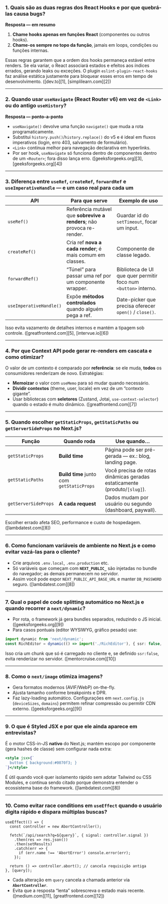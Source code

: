 ### 1. Quais são as duas **regras dos React Hooks** e por que quebrá-las causa bugs?

**Resposta — em resumo**

1. **Chame hooks apenas em funções React** (componentes ou outros hooks).
2. **Chame-os sempre no topo da função**, jamais em loops, condições ou funções internas.

Essas regras garantem que a ordem dos hooks permaneça estável entre renders. Se ela variar, o React associará estados e efeitos aos índices errados, gerando leaks ou exceções. O plugin `eslint-plugin-react-hooks` faz análise estática justamente para bloquear esses erros em tempo de desenvolvimento. ([dev.to][1], [simplilearn.com][2])

---

### 2. Quando usar **`useNavigate`** (React Router v6) em vez de `<Link>` ou do antigo `useHistory`?

**Resposta — ponto-a-ponto**

* `useNavigate()` devolve uma função `navigate()` que muda a rota programaticamente.
* Substitui `history.push()`/`history.replace()` do v5 e é ideal em fluxos imperativos (login, erro 403, salvamento de formulário).
* `<Link>` continua melhor para navegação declarativa em hyperlinks.
* Por ser hook, `useNavigate` só funciona dentro de componentes dentro de um `<Router>`; fora disso lança erro. ([geeksforgeeks.org][3], [geeksforgeeks.org][4])

---

### 3. Diferença entre **`useRef`**, **`createRef`**, **`forwardRef`** e **`useImperativeHandle`** — e um caso real para cada um

| API                     | Para que serve                                                         | Exemplo de uso                                                  |
| ----------------------- | ---------------------------------------------------------------------- | --------------------------------------------------------------- |
| `useRef()`              | Referência mutável que **sobrevive a renders**; não provoca re-render. | Guardar id do `setTimeout`, focar um input.                     |
| `createRef()`           | Cria ref **nova a cada render**; é mais comum em classes.              | Componente de classe legado.                                    |
| `forwardRef()`          | “Túnel” para passar uma ref por um componente wrapper.                 | Biblioteca de UI que quer permitir foco num `<button>` interno. |
| `useImperativeHandle()` | Expõe **métodos controlados** quando alguém pega a ref.                | Date-picker que precisa oferecer `open()` / `close()`.          |

Isso evita vazamento de detalhes internos e mantém a tipagem sob controle. ([greatfrontend.com][5], [intervue.io][6])

---

### 4. Por que **Context API** pode gerar re-renders em cascata e como otimizar?

O valor de um contexto é comparado por **referência**: se ele muda, **todos** os consumidores renderizam de novo. Estratégias:

* **Memoizar** o valor com `useMemo` para só mudar quando necessário.
* **Dividir contextos** (theme, user, locale) em vez de um “contexto gigante”.
* Usar bibliotecas com **seletores** (Zustand, Jotai, `use-context-selector`) quando o estado é muito dinâmico. ([greatfrontend.com][7])

---

### 5. Quando escolher **`getStaticProps`**, **`getStaticPaths`** ou **`getServerSideProps`** no Next.js?

| Função               | Quando roda                               | Use quando…                                                               |
| -------------------- | ----------------------------------------- | ------------------------------------------------------------------------- |
| `getStaticProps`     | **Build time**                            | Página pode ser pré-gerada — ex.: blog, landing page.                     |
| `getStaticPaths`     | **Build time** junto com `getStaticProps` | Você precisa de rotas dinâmicas geradas estaticamente (produto/`[slug]`). |
| `getServerSideProps` | **A cada request**                        | Dados mudam por usuário ou segundo (dashboard, paywall).                  |

Escolher errado afeta SEO, performance e custo de hospedagem. ([lambdatest.com][8])

---

### 6. Como funcionam **variáveis de ambiente** no Next.js e como evitar vazá-las para o cliente?

* Crie arquivos `.env.local`, `.env.production` etc.
* Só variáveis que começam com **`NEXT_PUBLIC_`** são injetadas no bundle do navegador; as demais permanecem no servidor.
* Assim você pode expor `NEXT_PUBLIC_API_BASE_URL` e manter `DB_PASSWORD` seguro. ([lambdatest.com][8])

---

### 7. Qual o papel de **code splitting automático** no Next.js e quando recorrer a **`next/dynamic`**?

* Por rota, o framework já gera bundles separados, reduzindo o JS inicial. ([geeksforgeeks.org][9])
* Para casos pontuais (editor WYSIWYG, gráfico pesado) use:

```ts
import dynamic from 'next/dynamic';
const RichEditor = dynamic(() => import('./RichEditor'), { ssr: false, loading: () => <Spinner/> });
```

Isso cria um chunk que só é carregado no cliente e, se definido `ssr:false`, evita renderizar no servidor. ([mentorcruise.com][10])

---

### 8. Como o **`next/image`** otimiza imagens?

* Gera formatos modernos (AVIF/WebP) on-the-fly.
* Ajusta tamanho conforme breakpoints e DPR.
* Faz lazy-loading automático.
  Configurações em `next.config.js` (`deviceSizes`, `domains`) permitem refinar compressão ou permitir CDN externo. ([geeksforgeeks.org][9])

---

### 9. O que é **Styled JSX** e por que ele ainda aparece em entrevistas?

É o motor CSS-in-JS **nativo** do Next.js; mantém escopo por componente (gera hashes de classe) sem configurar nada extra:

```jsx
<style jsx>{`
  button { background:#0070f3; }
`}</style>
```

É útil quando você quer isolamento rápido sem adotar Tailwind ou CSS Modules, e continua sendo citado porque demonstra entender o ecossistema base do framework. ([lambdatest.com][8])

---

### 10. Como evitar **race conditions em `useEffect`** quando o usuário digita rápido e dispara múltiplas buscas?

```tsx
useEffect(() => {
  const controller = new AbortController();

  fetch(`/api/search?q=${query}`, { signal: controller.signal })
    .then(res => res.json())
    .then(setResults)
    .catch(err => {
      if (err.name !== 'AbortError') console.error(err);
    });

  return () => controller.abort(); // cancela requisição antiga
}, [query]);
```

* Cada alteração em `query` cancela a chamada anterior via **`AbortController`**.
* Evita que a resposta “lenta” sobrescreva o estado mais recente. ([medium.com][11], [greatfrontend.com][12])